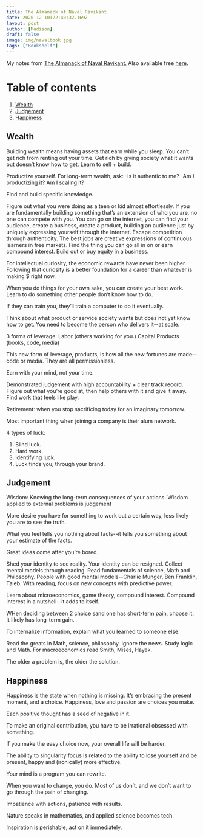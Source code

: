 ```yaml
---
title: The Almanack of Naval Ravikant.
date: 2020-12-10T22:40:32.169Z
layout: post
author: [Madison]
draft: false
image: img/navalbook.jpg
tags: ["Bookshelf"]
---
```


My notes from [The Almanack of Naval Ravikant.](https://amzn.to/2KeNwpC) Also available free [here](https://www.navalmanack.com/).

# Table of contents

1. [Wealth](#wealth)
2. [Judgement](#judgement)
3. [Happiness](#happiness)

## Wealth <a name="wealth"></a>

Building wealth means having assets that earn while you sleep. You can’t get rich from renting out your time. Get rich by giving society what it wants but doesn’t know how to get. Learn to sell + build.

Productize yourself.
For long-term wealth, ask:
-Is it authentic to me?
-Am I productizing it? Am I scaling it?

Find and build specific knowledge. 

Figure out what you were doing as a teen or kid almost effortlessly. If you are fundamentally building something that’s an extension of who you are, no one can compete with you. You can go on the internet, you can find your audience, create a business, create a product, building an audience just by uniquely expressing yourself through the internet. Escape competition through authenticity. The best jobs are creative expressions of continuous learners in free markets. Find the thing you can go all in on or earn compound interest. Build out or buy equity in a business.

For intellectual curiosity, the economic rewards have never been higher. Following that curiosity is a better foundation for a career than whatever is making $ right now. 

When you do things for your own sake, you can create your best work. Learn to do something other people don’t know how to do.

If they can train you, they’ll train a computer to do it eventually. 

Think about what product or service society wants but does not yet know how to get. You need to become the person who delivers it--at scale. 

3 forms of leverage:
Labor (others working for you.)
Capital
Products (books, code, media)

This new form of leverage, products, is how all the new fortunes are made--code or media. They are all permissionless.

Earn with your mind, not your time. 

Demonstrated judgement with high accountability + clear track record. 
Figure out what you’re good at, then help others with it and give it away. Find work that feels like play. 

Retirement: when you stop sacrificing today for an imaginary tomorrow. 

Most important thing when joining a company is their alum network.

4 types of luck: 
1) Blind luck.
2) Hard work.
3) Identifying luck.
4) Luck finds you, through your brand.

## Judgement <a name="judgement"></a>

Wisdom: Knowing the long-term consequences of your actions. Wisdom applied to external problems is judgement 

More desire you have for something to work out a certain way, less likely you are to see the truth.

What you feel tells you nothing about facts--it tells you something about your estimate of the facts. 

Great ideas come after you’re bored.

Shed your identity to see reality. Your identity can be resigned. Collect mental models through reading. Read fundamentals of science, Math and Philosophy. People with good mental models--Charlie Munger, Ben Franklin, Taleb. With reading, focus on new concepts with predictive power.

Learn about microeconomics, game theory, compound interest. Compound interest in a nutshell--it adds to itself.

WHen deciding between 2 choice sand one has short-term pain, choose it. It likely has long-term gain. 

To internalize information, explain what you learned to someone else. 

Read the greats in Math, science, philosophy. Ignore the news. Study logic and Math. For macroeconomics read Smith, Mises, Hayek. 

The older a problem is, the older the solution.

## Happiness <a name="happiness"></a>

Happiness is the state when nothing is missing. It’s embracing the present moment, and a choice. Happiness, love and passion are choices you make.

Each positive thought has a seed of negative in it. 

To make an original contribution, you have to be irrational obsessed with something. 

If you make the easy choice now, your overall life will be harder.

The ability to singularity focus is related to the ability to lose yourself and be present, happy and (ironically) more effective. 

Your mind is a program you can rewrite. 

When you want to change, you do. Most of us don’t, and we don’t want to go through the pain of changing. 

Impatience with actions, patience with results. 

Nature speaks in mathematics, and applied science becomes tech. 

Inspiration is perishable, act on it immediately. 
